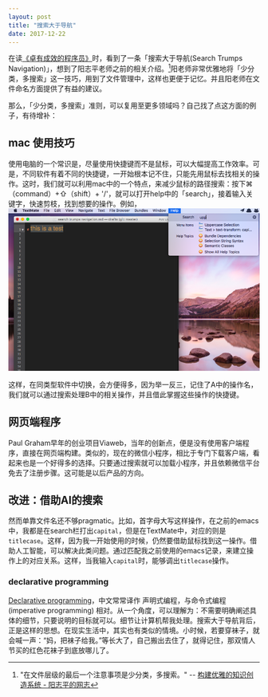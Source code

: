 ```yaml
---
layout: post
title: "搜索大于导航"
date: 2017-12-22
---
```


在读[《卓有成效的程序员》](https://book.douban.com/subject/3558788/)时，看到了一条「搜索大于导航(Search Trumps Navigation)」，想到了阳志平老师之前的相关介绍。[^1]阳老师非常优雅地将「少分类，多搜索」这一技巧，用到了文件管理中，这样也更便于记忆。并且阳老师在文件命名方面提供了有益的建议。

那么，「少分类，多搜索」准则，可以复用至更多领域吗？自己找了点这方面的例子，有待增补：
## mac 使用技巧
使用电脑的一个常识是，尽量使用快捷键而不是鼠标，可以大幅提高工作效率。可是，不同软件有着不同的快捷键，一开始根本记不住，只能先用鼠标去找相关的操作。这时，我们就可以利用mac中的一个特点，来减少鼠标的路径搜索：按下⌘（command）+⇧（shift）+ '/'，就可以打开help中的「search」，接着输入关键字，快速剪枝，找到想要的操作。例如，
![](https://github.com/terrificjhony/image_store/blob/master/search%20trumps%20navigation.png?raw=true)

这样，在同类型软件中切换，会方便得多，因为举一反三，记住了A中的操作名，我们就可以通过搜索处理B中的相关操作，并且借此掌握这些操作的快捷键。


## 网页端程序
Paul Graham早年的创业项目Viaweb，当年的创新点，便是没有使用客户端程序，直接在网页端构建。类似的，现在的微信小程序，相比于专门下载客户端，看起来也是一个好得多的选择。只要通过搜索就可以加载小程序，并且依赖微信平台免去了注册步骤。这可能是以后产品的方向。


## 改进：借助AI的搜索
然而单靠文件名还不够pragmatic。比如，首字母大写这样操作，在之前的emacs中，我都是在search栏打出`capital`，但是在TextMate中，对应的则是`titlecase`。这样，因为我一开始使用的时候，仍然要借助鼠标找到这一操作。借助人工智能，可以解决此类问题。通过匹配我之前使用的emacs记录，来建立操作上的对应关系。这样，当我输入`capital`时，能够调出`titlecase`操作。

### declarative programming
[Declarative programming](https://en.wikipedia.org/wiki/Declarative_programming)，中文常常译作 声明式编程，与命令式编程(imperative programming) 相对。从一个角度，可以理解为：不需要明确阐述具体的细节，只要说明的目标就可以。细节让计算机帮我处理。搜索大于导航背后，正是这样的思想。在现实生活中，其实也有类似的情境。小时候，若要穿袜子，就会喊一声：“妈，把袜子给我。”等长大了，自己搬出去住了，就得记住，那双情人节买的红色花袜子到底放哪儿了。




[^1]:"在文件层级的最后一个注意事项是少分类，多搜索。" -- [构建优雅的知识创造系统 - 阳志平的网志](http://www.yangzhiping.com/psy/yang-KnowledgeSystem.html)